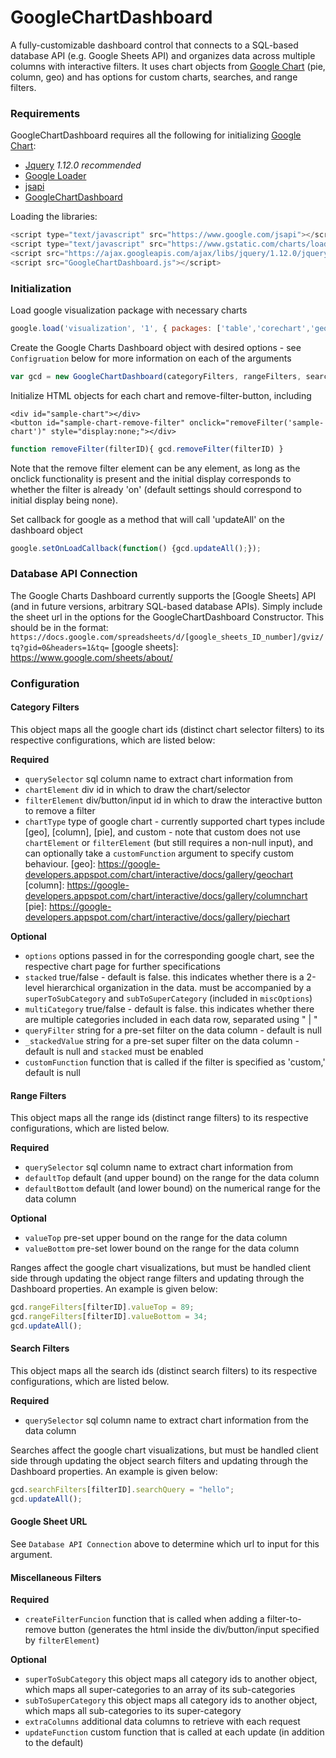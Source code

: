 # GoogleChartDashboard
A fully-customizable dashboard control that connects to a SQL-based database API (e.g. Google Sheets API) and organizes data across multiple columns with interactive filters. It uses chart objects from [Google Chart] (pie, column, geo) and has options for custom charts, searches, and range filters.

### Requirements
GoogleChartDashboard requires all the following for initializing [Google Chart]:
* [Jquery] *1.12.0 recommended*
* [Google Loader]
* [jsapi]
* [GoogleChartDashboard]

[google chart]: https://developers.google.com/chart/
[jquery]: https://ajax.googleapis.com/ajax/libs/jquery/1.12.0/jquery.min.js
[google loader]: https://www.gstatic.com/charts/loader.js
[jsapi]: https://www.google.com/jsapi
[googlechartdashboard]: https://github.com/mekmarriott/GoogleChartDashboard

Loading the libraries:
```javascript
<script type="text/javascript" src="https://www.google.com/jsapi"></script>
<script type="text/javascript" src="https://www.gstatic.com/charts/loader.js"></script>
<script src="https://ajax.googleapis.com/ajax/libs/jquery/1.12.0/jquery.min.js"></script>
<script src="GoogleChartDashboard.js"></script>
```
### Initialization
Load google visualization package with necessary charts
```javascript 
google.load('visualization', '1', { packages: ['table','corechart','geochart'] }); 
```
Create the Google Charts Dashboard object with desired options - see `Configruation` below for more information on each of the arguments
```javascript
var gcd = new GoogleChartDashboard(categoryFilters, rangeFilters, searchFilters, sheetTableURL, miscOptions);
```
Initialize HTML objects for each chart and remove-filter-button, including
```
<div id="sample-chart"></div>
<button id="sample-chart-remove-filter" onclick="removeFilter('sample-chart')" style="display:none;"></div>
```
```javascript
function removeFilter(filterID){ gcd.removeFilter(filterID) }
```
Note that the remove filter element can be any element, as long as the onclick functionality is present and the initial display corresponds to whether the filter is already 'on' (default settings should correspond to initial display being none).

Set callback for google as a method that will call 'updateAll' on the dashboard object 
```javascript
google.setOnLoadCallback(function() {gcd.updateAll();});
```
### Database API Connection
The Google Charts Dashboard currently supports the [Google Sheets] API (and in future versions, arbitrary SQL-based database APIs). Simply include the sheet url in the options for the GoogleChartDashboard Constructor. This should be in the format: `https://docs.google.com/spreadsheets/d/[google_sheets_ID_number]/gviz/tq?gid=0&headers=1&tq=`
[google sheets]: https://www.google.com/sheets/about/

### Configuration
#### Category Filters
This object maps all the google chart ids (distinct chart selector filters) to its respective configurations, which are listed below:

**Required**
* `querySelector` sql column name to extract chart information from
* `chartElement` div id in which to draw the chart/selector
* `filterElement` div/button/input id in which to draw the interactive button to remove a filter
* `chartType` type of google chart - currently supported chart types include [geo], [column], [pie], and custom - note that custom does not use `chartElement` or `filterElement` (but still requires a non-null input), and can optionally take a `customFunction` argument to specify custom behaviour. 
[geo]: https://google-developers.appspot.com/chart/interactive/docs/gallery/geochart
[column]: https://google-developers.appspot.com/chart/interactive/docs/gallery/columnchart
[pie]: https://google-developers.appspot.com/chart/interactive/docs/gallery/piechart

**Optional**
* `options` options passed in for the corresponding google chart, see the respective chart page for further specifications
* `stacked` true/false - default is false. this indicates whether there is a 2-level hierarchical organization in the data. must be accompanied by a `superToSubCategory` and `subToSuperCategory` (included in `miscOptions`)
* `multiCategory` true/false - default is false. this indicates whether there are multiple categories included in each data row, separated using " | "
* `queryFilter` string for a pre-set filter on the data column - default is null
* `_stackedValue` string for a pre-set super filter on the data column - default is null and `stacked` must be enabled
* `customFunction` function that is called if the filter is specified as 'custom,' default is null

#### Range Filters
This object maps all the range ids (distinct range filters) to its respective configurations, which are listed below.

**Required**
* `querySelector` sql column name to extract chart information from
* `defaultTop` default (and upper bound) on the range for the data column
* `defaultBottom` default (and lower bound) on the numerical range for the data column

**Optional**
* `valueTop` pre-set upper bound on the range for the data column
* `valueBottom` pre-set lower bound on the range for the data column

Ranges affect the google chart visualizations, but must be handled client side through updating the object range filters and updating through the Dashboard properties. An example is given below:
```javascript
gcd.rangeFilters[filterID].valueTop = 89;
gcd.rangeFilters[filterID].valueBottom = 34;
gcd.updateAll();
```

#### Search Filters
This object maps all the search ids (distinct search filters) to its respective configurations, which are listed below.

**Required**
* `querySelector` sql column name to extract chart information from the data column

Searches affect the google chart visualizations, but must be handled client side through updating the object search filters and updating through the Dashboard properties. An example is given below:
```javascript
gcd.searchFilters[filterID].searchQuery = "hello";
gcd.updateAll();
```

#### Google Sheet URL
See `Database API Connection` above to determine which url to input for this argument.

#### Miscellaneous Filters
**Required**
* `createFilterFuncion` function that is called when adding a filter-to-remove button (generates the html inside the div/button/input specified by `filterElement`)

**Optional**
* `superToSubCategory` this object maps all category ids to another object, which maps all super-categories to an array of its sub-categories
* `subToSuperCategory` this object maps all category ids to another object, which maps all sub-categories to its super-category
* `extraColumns` additional data columns to retrieve with each request
* `updateFunction` custom function that is called at each update (in addition to the default)

